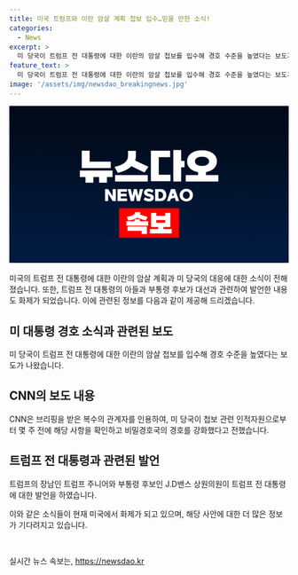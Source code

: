 ```yaml
---
title: 미국 트럼프와 이란 암살 계획 첩보 입수…믿을 만한 소식!
categories:
  - News
excerpt: >
  미 당국이 트럼프 전 대통령에 대한 이란의 암살 첩보를 입수해 경호 수준을 높였다는 보도가 나왔습니다. 이에 대해 미 당국은 아직 공식 확인은 아니지만, CNN은 관련 인적자원으로부터 해당 사항을 확인하고 비밀경호국의 경호를 강화했다고 전했습니다. 이란의 암살 계획이 트럼프 전 대통령 측과 공유됐는지 여부는 확인되지 않았습니다. 트럼프 전 대통령의 장남은 대선 결과에 대한 불복 가능성을 언급하며 화제가 되고 있습니다.
feature_text: >
  미 당국이 트럼프 전 대통령에 대한 이란의 암살 첩보를 입수해 경호 수준을 높였다는 보도가 나왔습니다. 이에 대해 미 당국은 아직 공식 확인은 아니지만, CNN은 관련 인적자원으로부터 해당 사항을 확인하고 비밀경호국의 경호를 강화했다고 전했습니다. 이란의 암살 계획이 트럼프 전 대통령 측과 공유됐는지 여부는 확인되지 않았습니다. 트럼프 전 대통령의 장남은 대선 결과에 대한 불복 가능성을 언급하며 화제가 되고 있습니다.
image: '/assets/img/newsdao_breakingnews.jpg'
---
```


<p><img src="/assets/img/newsdao_breakingnews.jpg" alt="implanttips 속보" /></p>

<p>미국의 트럼프 전 대통령에 대한 이란의 암살 계획과 미 당국의 대응에 대한 소식이 전해졌습니다. 또한, 트럼프 전 대통령의 아들과 부통령 후보가 대선과 관련하여 발언한 내용도 화제가 되었습니다. 이에 관련된 정보를 다음과 같이 제공해 드리겠습니다.</p>

<h2 data-ke-size="size26">미 대통령 경호 소식과 관련된 보도</h2>

<p>미 당국이 트럼프 전 대통령에 대한 이란의 암살 첩보를 입수해 경호 수준을 높였다는 보도가 나왔습니다.</p>

<h2 data-ke-size="size26">CNN의 보도 내용</h2>

<p>CNN은 브리핑을 받은 복수의 관계자를 인용하여, 미 당국이 첩보 관련 인적자원으로부터 몇 주 전에 해당 사항을 확인하고 비밀경호국의 경호를 강화했다고 전했습니다.</p>

<h2 data-ke-size="size26">트럼프 전 대통령과 관련된 발언</h2>

<p>트럼프의 장남인 트럼프 주니어와 부통령 후보인 J.D밴스 상원의원이 트럼프 전 대통령에 대한 발언을 하였습니다.</p>

<p>이와 같은 소식들이 현재 미국에서 화제가 되고 있으며, 해당 사안에 대한 더 많은 정보가 기다려지고 있습니다.</p>

<p data-ke-size="size16">&nbsp;</p>
실시간 뉴스 속보는, <a href="https://newsdao.kr" rel="dofollow">https://newsdao.kr</a>


